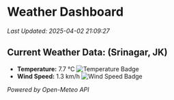 
# Weather Dashboard

_Last Updated: 2025-04-02 21:09:27_

## Current Weather Data: (Srinagar, JK)
- **Temperature:** 7.7 °C ![Temperature Badge](https://img.shields.io/badge/Temperature-Low%20Temp-blue)
- **Wind Speed:** 1.3 km/h ![Wind Speed Badge](https://img.shields.io/badge/Wind%20Speed-Light%20Wind-blue)

*Powered by Open-Meteo API*
